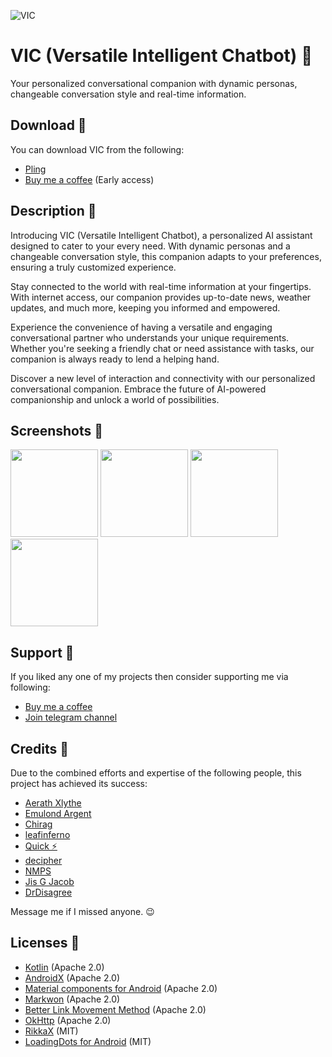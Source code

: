 ![VIC](https://github.com/iamlooper/VIC/raw/main/vic.png)

# VIC (Versatile Intelligent Chatbot) 🧠
Your personalized conversational companion with dynamic personas, changeable conversation style and real-time information.

## Download 📲
You can download VIC from the following:
- [Pling](https://www.pling.com/p/2059807)
- [Buy me a coffee](https://buymeacoffee.com/iamlooper/posts) (Early access)

## Description 📝
Introducing VIC (Versatile Intelligent Chatbot), a personalized AI assistant designed to cater to your every need. With dynamic personas and a changeable conversation style, this companion adapts to your preferences, ensuring a truly customized experience.

Stay connected to the world with real-time information at your fingertips. With internet access, our companion provides up-to-date news, weather updates, and much more, keeping you informed and empowered.

Experience the convenience of having a versatile and engaging conversational partner who understands your unique requirements. Whether you're seeking a friendly chat or need assistance with tasks, our companion is always ready to lend a helping hand.

Discover a new level of interaction and connectivity with our personalized conversational companion. Embrace the future of AI-powered companionship and unlock a world of possibilities.

## Screenshots 📱
[<img src="https://github.com/iamlooper/VIC/raw/main/screenshots/ss_01.png" width=140>](https://github.com/iamlooper/VIC/raw/main/screenshots/ss_01.png)
[<img src="https://github.com/iamlooper/VIC/raw/main/screenshots/ss_02.png" width=140>](https://github.com/iamlooper/VIC/raw/main/screenshots/ss_02.png)
[<img src="https://github.com/iamlooper/VIC/raw/main/screenshots/ss_03.png" width=140>](https://github.com/iamlooper/VIC/raw/main/screenshots/ss_03.png)
[<img src="https://github.com/iamlooper/VIC/raw/main/screenshots/ss_04.png" width=140>](https://github.com/iamlooper/VIC/raw/main/screenshots/ss_04.png)

## Support 💙
If you liked any one of my projects then consider supporting me via following:
- [Buy me a coffee](https://buymeacoffee.com/iamlooper/membership)
- [Join telegram channel](https://loopprojects.t.me)

## Credits 👥
Due to the combined efforts and expertise of the following people, this project has achieved its success:
- [Aerath Xlythe](https://t.me/KaldirimMuhendisi)
- [Emulond Argent](https://t.me/Emulond)
- [Chirag](https://t.me/selfmuser)
- [leafinferno](https://t.me/leafinferno)
- [Quick ⚡](https://t.me/username0136)
- [decipher](https://t.me/decipher3114)
- [NMPS](https://t.me/NAVISAVIO)
- [Jis G Jacob](https://t.me/StudioKeys)
- [DrDisagree](https://t.me/DrDisagree)

Message me if I missed anyone. 😉

## Licenses 📄
- [Kotlin](https://kotlinlang.org) (Apache 2.0)
- [AndroidX](https://developer.android.com/jetpack/androidx) (Apache 2.0)
- [Material components for Android](https://github.com/material-components/material-components-android) (Apache 2.0)
- [Markwon](https://github.com/noties/Markwon) (Apache 2.0)
- [Better Link Movement Method](https://github.com/saket/Better-Link-Movement-Method) (Apache 2.0)
- [OkHttp](https://square.github.io/okhttp) (Apache 2.0)
- [RikkaX](https://github.com/RikkaApps/RikkaX) (MIT)
- [LoadingDots for Android](https://github.com/EyalBira/loading-dots) (MIT)